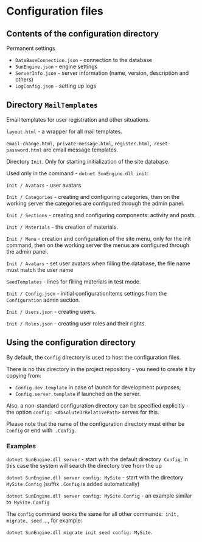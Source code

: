 # Configuration files


## Contents of the configuration directory

Permanent settings

- `DataBaseConnection.json` - connection to the database
- `SunEngine.json` - engine settings
- `ServerInfo.json` - server information (name, version, description and others)
- `LogConfig.json` - setting up logs


## Directory `MailTemplates`

Email templates for user registration and other situations.

`layout.html` - a wrapper for all mail templates.

`email-change.html`,` private-message.html`, `register.html`,` reset-password.html` are email message templates.

Directory `Init`. Only for starting initialization of the site database.

Used only in the command - `dotnet SunEngine.dll init`:

`Init / Avatars` - user avatars

`Init / Categories` - creating and configuring categories, then on the working server the categories are configured through the admin panel.

`Init / Sections` - creating and configuring components: activity and posts.

`Init / Materials` - the creation of materials.

`Init / Menu` - creation and configuration of the site menu, only for the init command, then on the working server the menus are configured through the admin panel.

`Init / Avatars` - set user avatars when filling the database, the file name must match the user name

`SeedTemplates` - lines for filling materials in test mode.

`Init / Config.json` - initial configurationItems settings from the` Configuration` admin section.

`Init / Users.json` - creating users.

`Init / Roles.json` - creating user roles and their rights.


## Using the configuration directory

By default, the `Config` directory is used to host the configuration files.

There is no this directory in the project repository - you need to create it by copying from:
- `Config.dev.template` in case of launch for development purposes;
- `Config.server.template` if launched on the server.

Also, a non-standard configuration directory can be specified explicitly - the option `config: <AbsoluteOrRelativePath>` serves for this.

Please note that the name of the configuration directory must either be `Config` or end with` .Config`.


### Examples

`dotnet SunEngine.dll server` - start with the default directory` Config`, in this case the system will search the directory tree from the up

`dotnet SunEngine.dll server config: MySite` - start with the directory` MySite.Config` (suffix `.Config` is added automatically)

`dotnet SunEngine.dll server config: MySite.Config` - an example similar to` MySite.Config`

The `config` command works the same for all other commands:` init, migrate, seed` ..., for example:

`dotnet SunEngine.dll migrate init seed config: MySite`.

